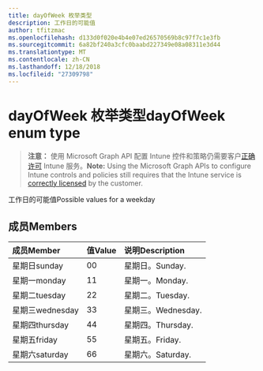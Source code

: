 ```yaml
---
title: dayOfWeek 枚举类型
description: 工作日的可能值
author: tfitzmac
ms.openlocfilehash: d133d0f020e4b4e07ed26570569b8c97f7c1e3fb
ms.sourcegitcommit: 6a82bf240a3cfc0baabd227349e08a08311e3d44
ms.translationtype: MT
ms.contentlocale: zh-CN
ms.lasthandoff: 12/18/2018
ms.locfileid: "27309798"
---
```

# <a name="dayofweek-enum-type"></a><span data-ttu-id="f237a-103">dayOfWeek 枚举类型</span><span class="sxs-lookup"><span data-stu-id="f237a-103">dayOfWeek enum type</span></span>

> <span data-ttu-id="f237a-104">**注意：** 使用 Microsoft Graph API 配置 Intune 控件和策略仍需要客户[正确许可](https://go.microsoft.com/fwlink/?linkid=839381) Intune 服务。</span><span class="sxs-lookup"><span data-stu-id="f237a-104">**Note:** Using the Microsoft Graph APIs to configure Intune controls and policies still requires that the Intune service is [correctly licensed](https://go.microsoft.com/fwlink/?linkid=839381) by the customer.</span></span>

<span data-ttu-id="f237a-105">工作日的可能值</span><span class="sxs-lookup"><span data-stu-id="f237a-105">Possible values for a weekday</span></span>
## <a name="members"></a><span data-ttu-id="f237a-106">成员</span><span class="sxs-lookup"><span data-stu-id="f237a-106">Members</span></span>
|<span data-ttu-id="f237a-107">成员</span><span class="sxs-lookup"><span data-stu-id="f237a-107">Member</span></span>|<span data-ttu-id="f237a-108">值</span><span class="sxs-lookup"><span data-stu-id="f237a-108">Value</span></span>|<span data-ttu-id="f237a-109">说明</span><span class="sxs-lookup"><span data-stu-id="f237a-109">Description</span></span>|
|:---|:---|:---|
|<span data-ttu-id="f237a-110">星期日</span><span class="sxs-lookup"><span data-stu-id="f237a-110">sunday</span></span>|<span data-ttu-id="f237a-111">0</span><span class="sxs-lookup"><span data-stu-id="f237a-111">0</span></span>|<span data-ttu-id="f237a-112">星期日。</span><span class="sxs-lookup"><span data-stu-id="f237a-112">Sunday.</span></span>|
|<span data-ttu-id="f237a-113">星期一</span><span class="sxs-lookup"><span data-stu-id="f237a-113">monday</span></span>|<span data-ttu-id="f237a-114">1</span><span class="sxs-lookup"><span data-stu-id="f237a-114">1</span></span>|<span data-ttu-id="f237a-115">星期一。</span><span class="sxs-lookup"><span data-stu-id="f237a-115">Monday.</span></span>|
|<span data-ttu-id="f237a-116">星期二</span><span class="sxs-lookup"><span data-stu-id="f237a-116">tuesday</span></span>|<span data-ttu-id="f237a-117">2</span><span class="sxs-lookup"><span data-stu-id="f237a-117">2</span></span>|<span data-ttu-id="f237a-118">星期二。</span><span class="sxs-lookup"><span data-stu-id="f237a-118">Tuesday.</span></span>|
|<span data-ttu-id="f237a-119">星期三</span><span class="sxs-lookup"><span data-stu-id="f237a-119">wednesday</span></span>|<span data-ttu-id="f237a-120">3</span><span class="sxs-lookup"><span data-stu-id="f237a-120">3</span></span>|<span data-ttu-id="f237a-121">星期三。</span><span class="sxs-lookup"><span data-stu-id="f237a-121">Wednesday.</span></span>|
|<span data-ttu-id="f237a-122">星期四</span><span class="sxs-lookup"><span data-stu-id="f237a-122">thursday</span></span>|<span data-ttu-id="f237a-123">4</span><span class="sxs-lookup"><span data-stu-id="f237a-123">4</span></span>|<span data-ttu-id="f237a-124">星期四。</span><span class="sxs-lookup"><span data-stu-id="f237a-124">Thursday.</span></span>|
|<span data-ttu-id="f237a-125">星期五</span><span class="sxs-lookup"><span data-stu-id="f237a-125">friday</span></span>|<span data-ttu-id="f237a-126">5</span><span class="sxs-lookup"><span data-stu-id="f237a-126">5</span></span>|<span data-ttu-id="f237a-127">星期五。</span><span class="sxs-lookup"><span data-stu-id="f237a-127">Friday.</span></span>|
|<span data-ttu-id="f237a-128">星期六</span><span class="sxs-lookup"><span data-stu-id="f237a-128">saturday</span></span>|<span data-ttu-id="f237a-129">6</span><span class="sxs-lookup"><span data-stu-id="f237a-129">6</span></span>|<span data-ttu-id="f237a-130">星期六。</span><span class="sxs-lookup"><span data-stu-id="f237a-130">Saturday.</span></span>|



